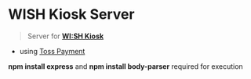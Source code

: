# WISH Kiosk Server
> Server for **[WI:SH Kiosk](https://github.com/Team-ToyoTech/WISH-Kiosk)**

* using [Toss Payment](https://github.com/tosspayments/tosspayments-sample/tree/main/express-javascript)

**npm install express** and **npm install body-parser** required for execution

